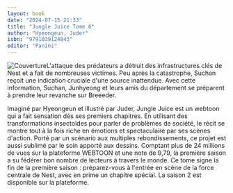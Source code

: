 ```yaml
---
layout: book
date: "2024-07-15 21:33"
title: "Jungle Juice Tome 6"
author: "Hyeongeun, Juder"
isbn: "9791039124843"
editor: "Panini"
---
```

![Couverture](/img/9791039124843.jpeg)L'attaque des prédateurs a détruit des infrastructures clés de Nest et a fait de nombreuses victimes. 
Peu après la catastrophe, Suchan reçoit une indication cruciale d'une source inattendue. Avec cette information, Suchan, Junhyeong et leurs amis du département se préparent à prendre leur revanche sur Breeeder.

Imaginé par Hyeongeun et illustré par Juder, Jungle Juice est un webtoon qui a fait sensation dès ses premiers chapitres. En utilisant des transformations insectoïdes pour parler de problèmes de société, le récit se montre tout à la fois riche en émotions et spectaculaire par ses scènes d'action. Porté par un scénario aux multiples rebondissements, ce projet est aussi sublimé par le soin apporté aux dessins. Comptant plus de 24 millions de vues sur la plateforme WEBTOON et une note de 9,79, la première saison a su fédérer bon nombre de lecteurs à travers le monde. Ce tome signe la fin de la première saison : préparez-vous à l'entrée en scène de la force centrale de Nest, avec en prime un chapitre spécial. La saison 2 est disponible sur la plateforme.